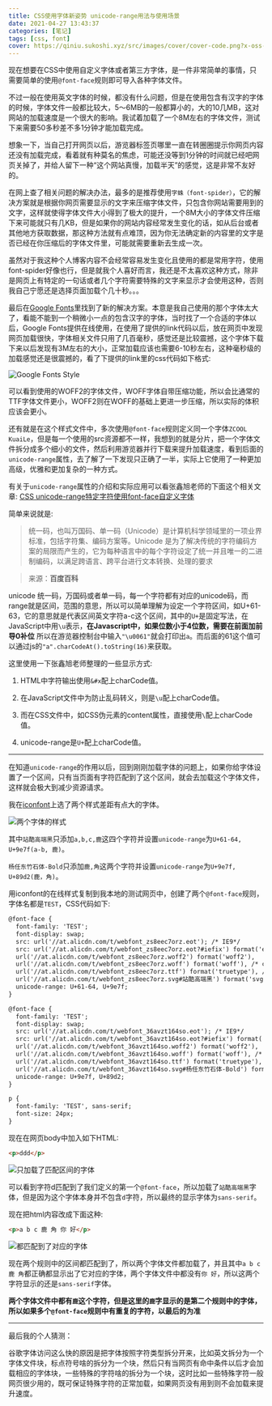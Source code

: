 ```yaml
---
title: CSS使用字体新姿势 unicode-range用法与使用场景
date: 2021-04-27 13:43:37
categories: [笔记]
tags: [css, font]
cover: https://qiniu.sukoshi.xyz/src/images/cover/cover-code.png?x-oss-process=style/webp
---
```


现在想要在CSS中使用自定义字体或者第三方字体，是一件非常简单的事情，只需要简单的使用`@font-face`规则即可导入各种字体文件。

不过一般在使用英文字体的时候，都没有什么问题，但是在使用包含有汉字的字体的时候，字体文件一般都比较大，5～6MB的一般都算小的，大的10几MB，这对网站的加载速度是一个很大的影响。我试着加载了一个8M左右的字体文件，测试下来需要50多秒差不多1分钟才能加载完成。

想象一下，当自己打开网页以后，游览器标签页哪里一直在转圈圈提示你网页内容还没有加载完成，看着就有种莫名的焦虑，可能还没等到1分钟的时间就已经吧网页关掉了，并给人留下一种“这个网站真慢，加载半天”的感觉，这是非常不友好的。

在网上查了相关问题的解决办法，最多的是推荐使用`字蛛（font-spider）`，它的解决方案就是根据你网页需要显示的文字来压缩字体文件，只包含你网站需要用到的文字，这样就使得字体文件大小得到了极大的提升，一个8M大小的字体文件压缩下来可能就只有几KB，但是如果你的网站内容经常发生变化的话，如从后台或者其他地方获取数据，那这种方法就有点难顶，因为你无法确定新的内容里的文字是否已经在你压缩后的字体文件里，可能就需要重新去生成一次。

虽然对于我这种个人博客内容不会经常容易发生变化且使用的都是常用字符，使用font-spider好像也行，但是就我个人喜好而言，我还是不太喜欢这种方式，除非是网页上有特定的一句话或者几个字符需要特殊的文字来显示才会使用这种，否则我自己宁愿还是选择页面加载个几十秒。。。

最后在[Google Fonts](https://fonts.google.com/)里找到了新的解决方案。本意是我自己使用的那个字体太大了，看能不能到一个稍微小一点的包含汉字的字体，当时找了一个合适的字体以后，Google Fonts提供在线使用，在使用了提供的link代码以后，放在网页中发现网页加载很快，字体相关文件只用了几百毫秒，感觉还是比较震撼，这个字体下载下来以后发现有3M左右的大小，正常加载应该也需要6-10秒左右，这种毫秒级的加载感觉还是很震撼的，看了下提供的link里的css代码如下格式:

![Google Fonts Style](https://qiniu.sukoshi.xyz/attach/2021/04/24/QQ20210427-144629%402x.png@webp 'Google Fonts Style')


可以看到使用的WOFF2的字体文件，WOFF字体自带压缩功能，所以会比通常的TTF字体文件更小，WOFF2则在WOFF的基础上更进一步压缩，所以实际的体积应该会更小。

还有就是在这个样式文件中，多次使用`@font-face`规则定义同一个字体`ZCOOL KuaiLe`，但是每一个使用的src资源都不一样，我想到的就是分片，把一个字体文件拆分成多个细小的文件，然后利用游览器并行下载来提升加载速度，看到后面的`unicode-range`属性，去了解了一下发现只正确了一半，实际上它使用了一种更加高级，优雅和更加复杂的一种方式。

有关于`unicode-range`属性的介绍和实际应用可以看张鑫旭老师的下面这个相关文章: [CSS unicode-range特定字符使用font-face自定义字体](https://www.zhangxinxu.com/wordpress/2016/11/css-unicode-range-character-font-face/)

简单来说就是:

>统一码，也叫万国码、单一码（Unicode）是计算机科学领域里的一项业界标准，包括字符集、编码方案等。Unicode 是为了解决传统的字符编码方案的局限而产生的，它为每种语言中的每个字符设定了统一并且唯一的二进制编码，以满足跨语言、跨平台进行文本转换、处理的要求

>来源：**百度百科**

unicode 统一码，万国码或者单一码，每一个字符都有对应的unicode码，而range就是区间，范围的意思，所以可以简单理解为设定一个字符区间，如U+61-63，它的意思就是代表区间英文字符a-c这个区间，其中的`U+`是固定写法，在JavaScript中用`\u`表示，**在Javascript中，如果位数小于4位数，需要在前面加前导0补位** 所以在游览器控制台中输入`"\u0061"`就会打印出`a`。而后面的61这个值可以通过js的`"a".charCodeAt().toString(16)`来获取。

这里使用一下张鑫旭老师整理的一些显示方式: 

1. HTML中字符输出使用`&#x`配上charCode值。

2. 在JavaScript文件中为防止乱码转义，则是`\u`配上charCode值。

3. 而在CSS文件中，如CSS伪元素的content属性，直接使用`\`配上charCode值。

4. unicode-range是`U+`配上charCode值。

---

在知道`unicode-range`的作用以后，回到刚刚加载字体的问题上，如果你给字体设置了一个区间，只有当页面有字符匹配到了这个区间，就会去加载这个字体文件，这样就会极大到减少资源请求。

我在[iconfont](https://www.iconfont.cn/)上选了两个样式差距有点大的字体。

![两个字体的样式](https://qiniu.sukoshi.xyz/attach/2021/04/24/QQ20210427-165417%402x.png@webp '两个字体的样式')

其中`站酷高端黑`只添加`a,b,c,鹿`这四个字符并设置`unicode-range`为`U+61-64, U+9e7f(a-b, 鹿)`。

`杨任东竹石体-Bold`只添加`鹿,角`这两个字符并设置`unicode-range`为`U+9e7f, U+89d2(鹿，角)`。

用iconfont的在线样式复制到我本地的测试网页中，创建了两个`@font-face`规则，字体名都是`TEST`，CSS代码如下:

```html
@font-face {
  font-family: 'TEST';
  font-display: swap;
  src: url('//at.alicdn.com/t/webfont_zs8eec7orz.eot'); /* IE9*/
  src: url('//at.alicdn.com/t/webfont_zs8eec7orz.eot?#iefix') format('embedded-opentype'), /* IE6-IE8 */
  url('//at.alicdn.com/t/webfont_zs8eec7orz.woff2') format('woff2'),
  url('//at.alicdn.com/t/webfont_zs8eec7orz.woff') format('woff'), /* chrome、firefox */
  url('//at.alicdn.com/t/webfont_zs8eec7orz.ttf') format('truetype'), /* chrome、firefox、opera、Safari, Android, iOS 4.2+*/
  url('//at.alicdn.com/t/webfont_zs8eec7orz.svg#站酷高端黑') format('svg'); /* iOS 4.1- */
  unicode-range: U+61-64, U+9e7f;
}

@font-face {
  font-family: 'TEST';
  font-display: swap;
  src: url('//at.alicdn.com/t/webfont_36avzt164so.eot'); /* IE9*/
  src: url('//at.alicdn.com/t/webfont_36avzt164so.eot?#iefix') format('embedded-opentype'), /* IE6-IE8 */
  url('//at.alicdn.com/t/webfont_36avzt164so.woff2') format('woff2'),
  url('//at.alicdn.com/t/webfont_36avzt164so.woff') format('woff'), /* chrome、firefox */
  url('//at.alicdn.com/t/webfont_36avzt164so.ttf') format('truetype'), /* chrome、firefox、opera、Safari, Android, iOS 4.2+*/
  url('//at.alicdn.com/t/webfont_36avzt164so.svg#杨任东竹石体-Bold') format('svg'); /* iOS 4.1- */
  unicode-range: U+9e7f, U+89d2;
}

p {
  font-family: 'TEST', sans-serif;
  font-size: 24px;
}
```

现在在网页body中加入如下HTML:

```html
<p>ddd</p>
```

![只加载了匹配区间的字体](https://qiniu.sukoshi.xyz/attach/2021/04/24/QQ20210427-173206%402x.png@webp '只加载了匹配区间的字体')

可以看到字符d匹配到了我们定义的第一个`@font-face`，所以加载了`站酷高端黑`字体，但是因为这个字体本身并不包含`d`字符，所以最终的显示字体为`sans-serif`。

现在把html内容改成下面这种:

```html
<p>a b c 鹿 角 你 好</p>
```

![都匹配到了对应的字体](https://qiniu.sukoshi.xyz/attach/2021/04/24/QQ20210427-173555%402x.png@webp '都匹配到了对应的字体')

现在两个规则中的区间都匹配到了，所以两个字体文件都加载了，并且其中`a b c 鹿 角`都正确都显示出了它对应的字体，两个字体文件中都没有`你 好`，所以这两个字符显示的还是`sans-serif`字体。

**两个字体文件中都有`鹿`这个字符，但是这里的`鹿`字显示的是第二个规则中的字体，所以如果多个`@font-face`规则中有重复的字符，以最后的为准**

---

最后我的个人猜测：

谷歌字体访问这么快的原因是把字体按照字符类型拆分开来，比如英文拆分为一个字体文件块，标点符号啥的拆分为一个块，然后只有当网页有命中条件以后才会加载相应的字体块，一些特殊的字符啥的拆分为一个块，这时比如一些特殊字符一般网页很少用的，既可保证特殊字符的正常加载，如果网页没有用到则不会加载来提升速度。